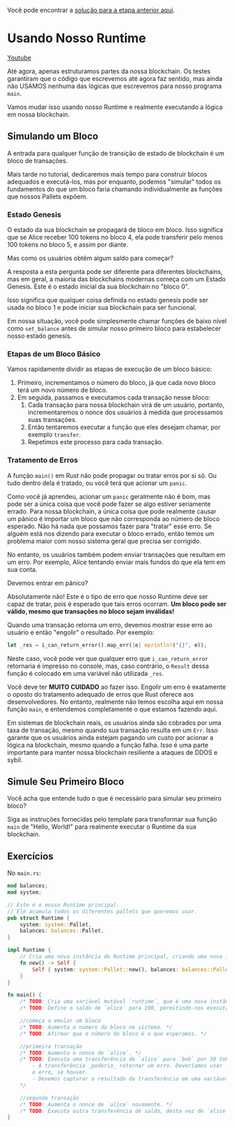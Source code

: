 Você pode encontrar a [solução para a etapa anterior aqui](https://gist.github.com/nomadbitcoin/e5f04fe5925df501f7760f18b45b78cb).

# Usando Nosso Runtime

[Youtube](https://youtu.be/d4Bp3avZXx0?si=v8WnHztHiYDsSKpQ)

Até agora, apenas estruturamos partes da nossa blockchain. Os testes garantiram que o código que escrevemos até agora faz sentido, mas ainda não USAMOS nenhuma das lógicas que escrevemos para nosso programa `main`.

Vamos mudar isso usando nosso Runtime e realmente executando a lógica em nossa blockchain.

## Simulando um Bloco

A entrada para qualquer função de transição de estado de blockchain é um bloco de transações.

Mais tarde no tutorial, dedicaremos mais tempo para construir blocos adequados e executá-los, mas por enquanto, podemos "simular" todos os fundamentos do que um bloco faria chamando individualmente as funções que nossos Pallets expõem.

### Estado Genesis

O estado da sua blockchain se propagará de bloco em bloco. Isso significa que se Alice receber 100 tokens no bloco 4, ela pode transferir pelo menos 100 tokens no bloco 5, e assim por diante.

Mas como os usuários obtêm algum saldo para começar?

A resposta a esta pergunta pode ser diferente para diferentes blockchains, mas em geral, a maioria das blockchains modernas começa com um Estado Genesis. Este é o estado inicial da sua blockchain no "bloco 0".

Isso significa que qualquer coisa definida no estado genesis pode ser usada no bloco 1 e pode iniciar sua blockchain para ser funcional.

Em nossa situação, você pode simplesmente chamar funções de baixo nível como `set_balance` antes de simular nosso primeiro bloco para estabelecer nosso estado genesis.

### Etapas de um Bloco Básico

Vamos rapidamente dividir as etapas de execução de um bloco básico:

1. Primeiro, incrementamos o número do bloco, já que cada novo bloco terá um novo número de bloco.
2. Em seguida, passamos e executamos cada transação nesse bloco:
	1. Cada transação para nossa blockchain virá de um usuário, portanto, incrementaremos o nonce dos usuários à medida que processamos suas transações.
	2. Então tentaremos executar a função que eles desejam chamar, por exemplo `transfer`.
	3. Repetimos este processo para cada transação.

### Tratamento de Erros

A função `main()` em Rust não pode propagar ou tratar erros por si só. Ou tudo dentro dela é tratado, ou você terá que acionar um `panic`.

Como você já aprendeu, acionar um `panic` geralmente não é bom, mas pode ser a única coisa que você pode fazer se algo estiver seriamente errado. Para nossa blockchain, a única coisa que pode realmente causar um pânico é importar um bloco que não corresponda ao número de bloco esperado. Não há nada que possamos fazer para "tratar" esse erro. Se alguém está nos dizendo para executar o bloco errado, então temos um problema maior com nosso sistema geral que precisa ser corrigido.

No entanto, os usuários também podem enviar transações que resultam em um erro. Por exemplo, Alice tentando enviar mais fundos do que ela tem em sua conta.

Devemos entrar em pânico?

Absolutamente não! Este é o tipo de erro que nosso Runtime deve ser capaz de tratar, pois é esperado que tais erros ocorram. **Um bloco pode ser válido, mesmo que transações no bloco sejam inválidas!**

Quando uma transação retorna um erro, devemos mostrar esse erro ao usuário e então "engolir" o resultado.
Por exemplo:

```rust
let _res = i_can_return_error().map_err(|e| eprintln!("{}", e));
```

Neste caso, você pode ver que qualquer erro que `i_can_return_error` retornaria é impresso no console, mas, caso contrário, o `Result` dessa função é colocado em uma variável não utilizada `_res`.

Você deve ter **MUITO CUIDADO** ao fazer isso. Engolir um erro é exatamente o oposto do tratamento adequado de erros que Rust oferece aos desenvolvedores. No entanto, realmente não temos escolha aqui em nossa função `main`, e entendemos completamente o que estamos fazendo aqui.

Em sistemas de blockchain reais, os usuários ainda são cobrados por uma taxa de transação, mesmo quando sua transação resulta em um `Err`. Isso garante que os usuários ainda estejam pagando um custo por acionar a lógica na blockchain, mesmo quando a função falha. Isso é uma parte importante para manter nossa blockchain resiliente a ataques de DDOS e sybil.


## Simule Seu Primeiro Bloco

Você acha que entende tudo o que é necessário para simular seu primeiro bloco?

Siga as instruções fornecidas pelo template para transformar sua função `main` de "Hello, World!" para realmente executar o Runtime da sua blockchain.

## Exercícios

No `main.rs`:

```rust
mod balances;
mod system;

// Este é o nosso Runtime principal.
// Ele acumula todos os diferentes pallets que queremos usar.
pub struct Runtime {
	system: system::Pallet,
	balances: balances::Pallet,
}

impl Runtime {
	// Cria uma nova instância do Runtime principal, criando uma nova instância de cada pallet.
	fn new() -> Self {
		Self { system: system::Pallet::new(), balances: balances::Pallet::new() }
	}
}

fn main() {
	/* TODO: Cria uma variável mutável `runtime`, que é uma nova instância de `Runtime`. */
	/* TODO: Define o saldo de `alice` para 100, permitindo-nos executar outras transações. */

  	//começa a emular um bloco
	/* TODO: Aumenta o número do bloco no sistema. */
  	/* TODO: Afirmar que o número do bloco é o que esperamos. */

	//primeira transação
	/* TODO: Aumenta o nonce de `alice`. */
	/* TODO: Executa uma transferência de `alice` para `bob` por 30 tokens.
		- A transferência _poderia_ retornar um erro. Deveríamos usar `map_err` para imprimir
		o erro, se houver.
		- Devemos capturar o resultado da transferência em uma variável não utilizada como `_res`.
	*/

	//segunda transação
	/* TODO: Aumenta o nonce de `alice` novamente. */
	/* TODO: Executa outra transferência de saldo, desta vez de `alice` para `charlie` por 20. */
}
```
